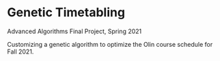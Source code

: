 # Genetic Timetabling

Advanced Algorithms Final Project, Spring 2021

Customizing a genetic algorithm to optimize the Olin course schedule for Fall 2021. 
